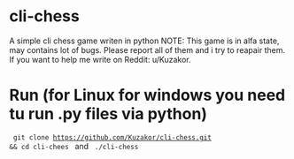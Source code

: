 # cli-chess
A simple cli chess game writen in python
NOTE: This game is in alfa state, may contains lot of bugs. Please report all of them and i try to reapair them. If you want to help me write on Reddit: u/Kuzakor.

# Run (for Linux for windows you need tu run .py files via python)
<code> git clone https://github.com/Kuzakor/cli-chess.git && cd cli-chees </code> and 
<code> ./cli-chess </code>
